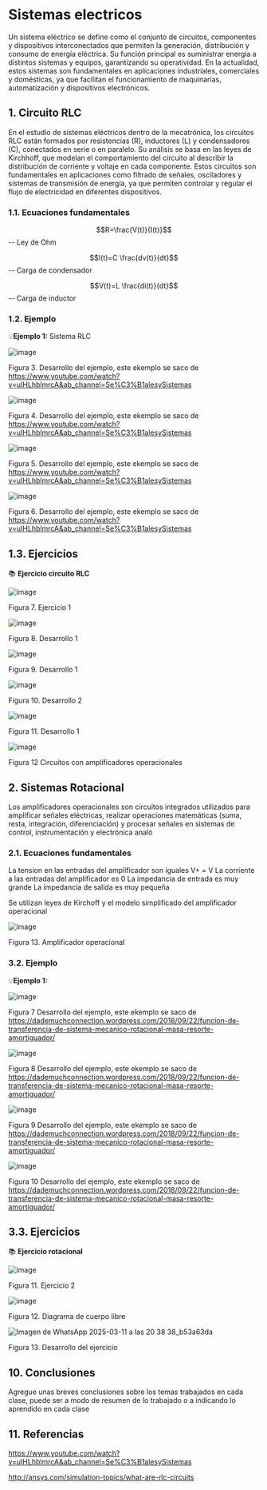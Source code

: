 # Sistemas electricos
Un sistema eléctrico se define como el conjunto de circuitos, componentes y dispositivos interconectados que permiten la generación, distribución y consumo de energía eléctrica. Su función principal es suministrar energía a distintos sistemas y equipos, garantizando su operatividad. En la actualidad, estos sistemas son fundamentales en aplicaciones industriales, comerciales y domésticas, ya que facilitan el funcionamiento de maquinarias, automatización y dispositivos electrónicos.

## 1. Circuito RLC
En el estudio de sistemas eléctricos dentro de la mecatrónica, los circuitos RLC están formados por resistencias (R), inductores (L) y condensadores (C), conectados en serie o en paralelo. Su análisis se basa en las leyes de Kirchhoff, que modelan el comportamiento del circuito al describir la distribución de corriente y voltaje en cada componente. Estos circuitos son fundamentales en aplicaciones como filtrado de señales, osciladores y sistemas de transmisión de energía, ya que permiten controlar y regular el flujo de electricidad en diferentes dispositivos.

### 1.1. Ecuaciones fundamentales 

$$R=\frac{V(t)}{I(t)}$$ -- Ley de Ohm

$$I(t)=C \frac{dv(t)}{dt}$$ -- Carga de condensador

$$V(t)=L \frac{di(t)}{dt}$$ -- Carga de inductor

### 1.2. Ejemplo
💡**Ejemplo 1:** Sistema RLC

![image](https://github.com/user-attachments/assets/bf9c1a97-0a67-484d-801c-8a39fb1b41b7)

Figura 3. Desarrollo del ejemplo, este ekemplo se saco de https://www.youtube.com/watch?v=uIHLhblmrcA&ab_channel=Se%C3%B1alesySistemas

![image](https://github.com/user-attachments/assets/3fd76b08-d038-4729-ac8b-72cced57a9ce)

Figura 4. Desarrollo del ejemplo, este ekemplo se saco de https://www.youtube.com/watch?v=uIHLhblmrcA&ab_channel=Se%C3%B1alesySistemas

![image](https://github.com/user-attachments/assets/343cf6af-17ad-4683-ae02-a493bcffabbc)

Figura 5. Desarrollo del ejemplo, este ekemplo se saco de https://www.youtube.com/watch?v=uIHLhblmrcA&ab_channel=Se%C3%B1alesySistemas

![image](https://github.com/user-attachments/assets/da5678a0-8a3c-4078-81ea-722d1dae4a0e)

Figura 6. Desarrollo del ejemplo, este ekemplo se saco de https://www.youtube.com/watch?v=uIHLhblmrcA&ab_channel=Se%C3%B1alesySistemas

## 1.3. Ejercicios
📚 **Ejercicio circuito RLC**

![image](https://github.com/user-attachments/assets/dde89fd5-835e-4b7b-90f6-8a6fd2702d85)

Figura 7. Ejercicio 1

![image](https://github.com/user-attachments/assets/c139361f-7f6d-4e7b-8e82-561a17203488)

Figura 8. Desarrollo 1

![image](https://github.com/user-attachments/assets/e86d946b-98f9-4650-85d6-8203d7d58635)

Figura 9. Desarrollo 1

![image](https://github.com/user-attachments/assets/c1a1790d-239b-4320-b71f-2c8125bac19d)

Figura 10. Desarrollo 2

![image](https://github.com/user-attachments/assets/54bb0181-91aa-4553-b64f-f4c6ba2b2917)

Figura 11. Desarrollo 1

![image](https://github.com/user-attachments/assets/5efa8366-013d-4afa-9489-d042c4c47a39)

Figura 12 Circuitos con amplificadores operacionales

## 2. Sistemas Rotacional
Los amplificadores operacionales son circuitos integrados utilizados para amplificar señales eléctricas, realizar operaciones matemáticas (suma, resta, integración, diferenciación) y procesar señales en sistemas de control, instrumentación y electrónica analó

### 2.1. Ecuaciones fundamentales 

La tension en las entradas del amplificador son iguales V+ = V
La corriente a las entradas del amplificador es 0
La impedancia de entrada es muy grande
La impedancia de salida es muy pequeña

Se utilizan leyes de Kirchoff y el modelo simplificado del amplificador operacional

![image](https://github.com/user-attachments/assets/a8cba0f3-2039-452f-9cf2-6cc6c09090df)

Figura 13. Amplificador operacional

### 3.2. Ejemplo
💡**Ejemplo 1:** 

![image](https://github.com/user-attachments/assets/b61d2c92-58a8-4873-a851-522f96376599)

Figura 7 Desarrollo del ejemplo, este ekemplo se saco de https://dademuchconnection.wordpress.com/2018/09/22/funcion-de-transferencia-de-sistema-mecanico-rotacional-masa-resorte-amortiguador/

![image](https://github.com/user-attachments/assets/d88d1486-e911-4082-900b-ed0aea6fd051)

Figura 8 Desarrollo del ejemplo, este ekemplo se saco de https://dademuchconnection.wordpress.com/2018/09/22/funcion-de-transferencia-de-sistema-mecanico-rotacional-masa-resorte-amortiguador/


![image](https://github.com/user-attachments/assets/9cd335f7-d883-4480-a896-d21db1bce4a4)

Figura 9 Desarrollo del ejemplo, este ekemplo se saco de https://dademuchconnection.wordpress.com/2018/09/22/funcion-de-transferencia-de-sistema-mecanico-rotacional-masa-resorte-amortiguador/

![image](https://github.com/user-attachments/assets/309a12ac-0ce0-4204-917c-fdcc9f222520)

Figura 10 Desarrollo del ejemplo, este ekemplo se saco de https://dademuchconnection.wordpress.com/2018/09/22/funcion-de-transferencia-de-sistema-mecanico-rotacional-masa-resorte-amortiguador/

## 3.3. Ejercicios
📚 **Ejercicio rotacional**

![image](https://github.com/user-attachments/assets/c283e99e-ffd9-4e6d-9189-bcc6598aaa15)

Figura 11. Ejercicio 2

![image](https://github.com/user-attachments/assets/7d95bb4d-a755-4306-a945-f803a46418ea)

Figura 12. Diagrama de cuerpo libre

![Imagen de WhatsApp 2025-03-11 a las 20 38 38_b53a63da](https://github.com/user-attachments/assets/cf8c19f1-0451-496b-b436-af6c8e7f0577)

Figura 13. Desarrollo del ejercicio 

## 10. Conclusiones
Agregue unas breves conclusiones sobre los temas trabajados en cada clase, puede ser a modo de resumen de lo trabajado o a indicando lo aprendido en cada clase

## 11. Referencias
https://www.youtube.com/watch?v=uIHLhblmrcA&ab_channel=Se%C3%B1alesySistemas

http://ansys.com/simulation-topics/what-are-rlc-circuits

